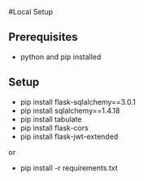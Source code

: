 #Local Setup

## Prerequisites
- python and pip installed


## Setup
- pip install flask-sqlalchemy==3.0.1
- pip install sqlalchemy==1.4.18
- pip install tabulate
- pip install flask-cors
- pip install flask-jwt-extended

or

- pip install -r requirements.txt